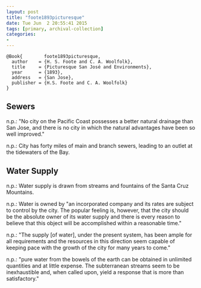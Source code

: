 ```yaml
---
layout: post
title: "foote1893picturesque"
date: Tue Jun  2 20:55:41 2015
tags: [primary, archival-collection]
categories:
-
---
```


~~~~~{.bib}
@Book{        foote1893picturesque,
  author    = {H. S. Foote and C. A. Woolfolk},
  title     = {Picturesque San José and Environments},
  year      = {1893},
  address   = {San Jose},
  publisher = {H.S. Foote and C. A. Woolfolk}
}
~~~~~

## Sewers

n.p.: "No city on the Pacific Coast possesses a better natural drainage than San Jose, and there is no city in which the natural advantages have been so well improved."

n.p.: City has forty miles of main and branch sewers, leading to an outlet at the tidewaters of the Bay.

## Water Supply

n.p.: Water supply is drawn from streams and fountains of the Santa Cruz Mountains.

n.p.: Water is owned by "an incorporated company and its rates are subject to control by the city. The popular feeling is, however, that the city should be the absolute owner of its water supply and there is every reason to believe that this object will be accomplished within a reasonable time."

n.p.: "The supply [of water], under the present system, has been ample for all requirements and the resources in this direction seem capable of keeping pace with the growth of the city for many years to come."

n.p.: "pure water from the bowels of the earth can be obtained in unlimited quantities and at little expense. The subterranean streams seem to be inexhaustible and, when called upon, yield a response that is more than satisfactory."


